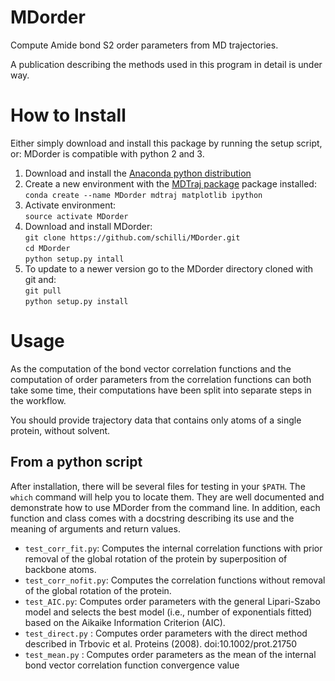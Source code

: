 # MDorder
Compute Amide bond S2 order parameters from MD trajectories.

A publication describing the methods used in this program in detail is under way.

# How to Install
Either simply download and install this package by running the setup script, or:
MDorder is compatible with python 2 and 3.

1. Download and install the [Anaconda python distribution](https://www.continuum.io/downloads "Continuum Analytics Anaconda download")
2. Create a new environment with the [MDTraj package](https://github.com/mdtraj/mdtraj "MDTraj") package installed:  
`conda create --name MDorder mdtraj matplotlib ipython`
3. Activate environment:  
`source activate MDorder`
4. Download and install MDorder:  
`git clone https://github.com/schilli/MDorder.git`  
`cd MDorder`  
`python setup.py intall`
5. To update to a newer version go to the MDorder directory cloned with git and:  
`git pull`  
`python setup.py install`


# Usage

As the computation of the bond vector correlation functions and the computation of order parameters from the correlation functions can both take some time,
their computations have been split into separate steps in the workflow.

You should provide trajectory data that contains only atoms of a single protein, without solvent.

## From a python script
After installation, there will be several files for testing in your `$PATH`.
The `which` command will help you to locate them.
They are well documented and demonstrate how to use MDorder from the command line.
In addition, each function and class comes with a docstring describing its use and the meaning of arguments and return values.

* `test_corr_fit.py`: Computes the internal correlation functions with prior removal of the global rotation of the protein by superposition of backbone atoms.
* `test_corr_nofit.py`: Computes the correlation functions without removal of the global rotation of the protein.
* `test_AIC.py`: Computes order parameters with the general Lipari-Szabo model and selects the best model (i.e., number of exponentials fitted) based on the Aikaike Information Criterion (AIC).
* `test_direct.py` : Computes order parameters with the direct method described in Trbovic et al. Proteins (2008). doi:10.1002/prot.21750
* `test_mean.py` : Computes order parameters as the mean of the internal bond vector correlation function convergence value




